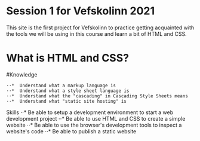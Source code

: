 # Session 1 for Vefskolinn 2021
This site is the first project for Vefskolinn to practice getting acquainted with the tools we will be using in this course and learn a bit of HTML and CSS. 

# What is HTML and CSS?

#Knowledge

    ⋅⋅*  Understand what a markup language is
    ⋅⋅*  Understand what a style sheet language is
    ⋅⋅*  Understand what the "cascading" in Cascading Style Sheets means
    ⋅⋅*  Understand what "static site hosting" is

Skills
⋅⋅*  Be able to setup a development environment to start a web development project
    ⋅⋅*   Be able to use HTML and CSS to create a simple website
    ⋅⋅*   Be able to use the browser's development tools to inspect a website's code
    ⋅⋅*  Be able to publish a static website
